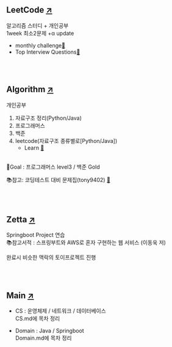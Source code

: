 LeetCode [↗](https://github.com/hyperminji/LeetCode)
-------------
            
알고리즘 스터디 + 개인공부       
1week  최소2문제 +α update     
  - monthly challenge[🔗]( https://leetcode.com/explore/challenge )
  - Top Interview Questions[🔗]( https://leetcode.com/problemset/all/?listId=wpwgkgt )
       
<br>
<br>

Algorithm [↗](https://github.com/hyperminji/algorithm)
---------------
개인공부
1. 자료구조 정리(Python/Java)
2. 프로그래머스
3. 백준
4. leetcode(자료구조 종류별로[Python/Java])
     - Learn [🔗](https://leetcode.com/explore/learn)
      
<br>      
🎠Goal :  프로그래머스 level3  /  백준 Gold

📚참고: 코딩테스트 대비 문제집(tony9402) [🔗](https://github.com/tony9402/baekjoon)

<br>
<br>

Zetta  [↗](https://github.com/hyperminji/zetta)
-------------
Springboot Project 연습                
📚참고서적 :  스프링부트와 AWS로 혼자 구현하는 웹 서비스 (이동욱 저) 
     
완료시 비슷한 맥락의 토이프로젝트 진행

<br>
<br>

Main [↗](https://github.com/hyperminji/Main)
-------------
- CS : 운영체제 / 네트워크 / 데이터베이스         
     CS.md에 목차 정리     

- Domain : Java / Springboot          
     Domain.md에 목차 정리
